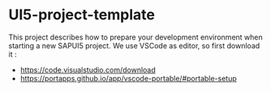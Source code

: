 # UI5-project-template

This project describes how to prepare your development environment when starting a new SAPUI5 project.
We use VSCode as editor, so first download it : 
  - https://code.visualstudio.com/download
  - https://portapps.github.io/app/vscode-portable/#portable-setup
  
